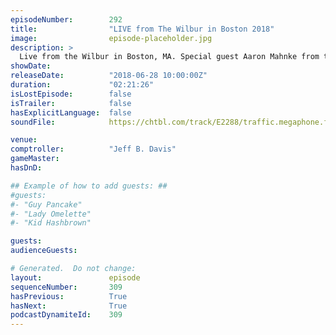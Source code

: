 ```yaml
---
episodeNumber:        292
title:                "LIVE from The Wilbur in Boston 2018"
image:                episode-placeholder.jpg
description: >
  Live from the Wilbur in Boston, MA. Special guest Aaron Mahnke from the Lore podcast. Featuring Dan Harmon, Jeff Bryan Davis, Spencer Crittenden, Rob Schrab, Aaron Mahnke and Steve Levy.
showDate:             
releaseDate:          "2018-06-28 10:00:00Z"
duration:             "02:21:26"
isLostEpisode:        false
isTrailer:            false
hasExplicitLanguage:  false
soundFile:            https://chtbl.com/track/E2288/traffic.megaphone.fm/STA7351617876.mp3?updated=1596861023

venue:                
comptroller:          "Jeff B. Davis"
gameMaster:           
hasDnD:               

## Example of how to add guests: ##
#guests:
#- "Guy Pancake"
#- "Lady Omelette"
#- "Kid Hashbrown"

guests:
audienceGuests:

# Generated.  Do not change:
layout:               episode
sequenceNumber:       309
hasPrevious:          True
hasNext:              True
podcastDynamiteId:    309
---
```


<!-- The episode description will be rendered here -->
<!-- Add your content below here -->

